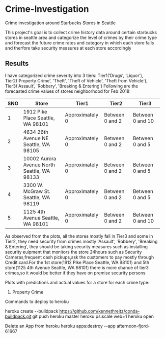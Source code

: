 # Crime-Investigation

Crime investigation around Starbucks Stores in Seattle

This project's goal is to collect crime history data around certain starbucks stores in seattle area and categorize the level of crimes by their crime type and forecast the future crime rates and category in which each store falls and therfore take security measures at each store accordingly 

## Results
I have categorized crime severity into 3 tiers: Tier1(‘Drugs’, ‘Liquor’), Tier2('Property Crime',
'Theft', 'Theft of Vehicle', 'Theft from Vehicle'), Tier3('Assault’, 'Robbery', 'Breaking & Entering')
Following are the forecasted crime values of stores neighborhood for Feb 2018:


SNO | Store | Tier1 | Tier2 | Tier3 | 
--- | --- | --- | --- |--- |
1 | 1912 Pike Place Seattle, WA 98101 | Approximately 0 | Between 0 and 2 | Between 0 and 10 |
2 | 4634 26th Avenue NE Seattle, WA 98105 | Approximately 0 | Between 0 and 2 | Between 0 and 5 |
3 | 10002 Aurora Avenue North Seattle, WA 98133 | Approximately 0 | Between 0 and 2 | Between 0 and 5 |
4 | 3300 W. McGraw St. Seattle, WA 98119 | Approximately 0 | Between 0 and 2 | Between 0 and 5 |
5 | 1125 4th Avenue Seattle, WA 98101 | Approximately 0 | Between 0 and 2 | Between 0 and 10 |

As observed from the plots, all the stores mostly fall in Tier3 and some in Tier2, they need
security from crimes mostly 'Assault’, 'Robbery', 'Breaking & Entering', they should be taking security
measures such as installing security euipment that monitors the store 24hours such as Security
Cameras,frequent cash pickups,ask the customers to pay mostly through Credit card.For the 1st
store(1912 Pike Place Seattle, WA 98101) and 5th store(1125 4th Avenue Seattle, WA 98101) there is
more chance of tier3 crimes,so it would be better if they have on premise security persons

Plots with predictions and actual values for a store for each crime type:

1. Property Crime




Commands to deploy to heroku

heroku create --buildpack https://github.com/kennethreitz/conda-buildpack.git
git push heroku master
heroku ps:scale web=1
heroku open

Delete an App from heroku
heroku apps:destroy --app afternoon-fjord-61667
